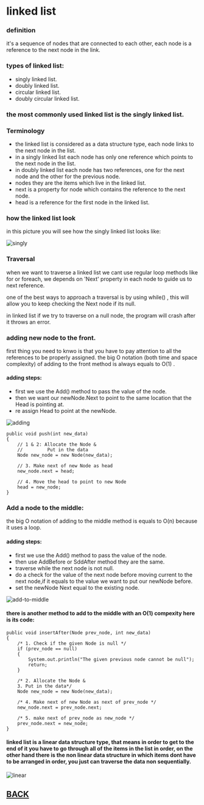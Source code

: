 # linked list
### definition 
it's a sequence of nodes that are connected to each other, each node is a reference to the next node in the link.

### types of linked list:
+ singly linked list.
+ doubly linked list.
+ circular linked list.
+ doubly circular linked list.

### the most commonly used linked list is the singly linked list.

### Terminology
+ the linked list is considered as a data structure type, each node links to the next node in the list.
+ in a singly linked list each node has only one reference which points to the next node in the list.
+ in doubly linked list each node has two references, one for the next node and the other for the previous node.
+ nodes they are the items which live in the linked list.
+ next is a property for node which contains the reference to the next node.
+ head is a reference for the first node in the linked list.

### how the linked list look
in this picture you will see how the singly linked list looks like:

![singly](https://miro.medium.com/max/953/1*iiEWrP2IznA6HbmuIdK0lQ.png)

### Traversal
when we want to traverse a linked list we cant use regular loop methods like for or foreach, we depends on 'Next' property in each node to guide us to next reference.

one of the best ways to approach a traversal is by using while() , this will allow you to keep checking the Next node if its null.

in linked list if we try to traverse on a null node, the program will crash after it throws an error.

### adding new node to the front.

first thing you need to knwo is that you have to pay attention to all the references to be properly assigned.
the big O notation (both time and space complexity) of adding to the front method is always equals to O(1) .

#### adding steps:
+ first we use the Add() method to pass the value of the node.
+ then we want our newNode.Next to point to the same location that the Head is pointing at.
+ re assign Head to point at the newNode.

![adding](https://media.geeksforgeeks.org/wp-content/cdn-uploads/gq/2013/03/Linkedlist_insert_at_start.png)

```
public void push(int new_data)
{
    // 1 & 2: Allocate the Node &
    //         Put in the data
    Node new_node = new Node(new_data);
 
    // 3. Make next of new Node as head 
    new_node.next = head;
 
    // 4. Move the head to point to new Node 
    head = new_node;
}
```

### Add a node to the middle:

the big O notation of adding to the middle method is equals to O(n) because it uses a loop.

#### adding steps:
+ first we use the Add() method to pass the value of the node.
+ then use AddBefore or SddAfter method they are the same.
+ traverse while the next node is not null.
+ do a check for the value of the next node before moving current to the next node,if it equals to the value we want to put our newNode before.
+ set the newNode Next equal to the existing node.

![add-to-middle](https://media.geeksforgeeks.org/wp-content/cdn-uploads/gq/2013/03/Linkedlist_insert_middle.png)


#### there is another method to add to the middle with an O(1) compexity here is its code:

```
public void insertAfter(Node prev_node, int new_data)
{
    /* 1. Check if the given Node is null */
    if (prev_node == null)
    {
        System.out.println("The given previous node cannot be null");
        return;
    }
 
    /* 2. Allocate the Node &
    3. Put in the data*/
    Node new_node = new Node(new_data);
 
    /* 4. Make next of new Node as next of prev_node */
    new_node.next = prev_node.next;
 
    /* 5. make next of prev_node as new_node */
    prev_node.next = new_node;
}
```


#### linked list is a linear data structure type, that means in order to get to the end of it you have to go through all of the items in the list in order, on the other hand there is the non linear data structure in which items dont have to be arranged in order, you just can traverse the data non sequentially.

![linear](https://res.cloudinary.com/practicaldev/image/fetch/s--wF54a3fE--/c_limit%2Cf_auto%2Cfl_progressive%2Cq_auto%2Cw_880/https://thepracticaldev.s3.amazonaws.com/i/3bkjjgn42bsgj34gayc6.png)

## [BACK](../README.md)